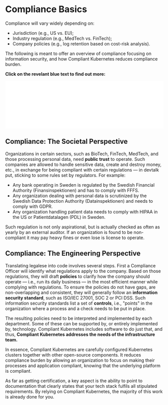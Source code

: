 # Compliance Basics

Compliance will vary widely depending on:

* Jurisdiction (e.g., US vs. EU);
* Industry regulation (e.g., MedTech vs. FinTech);
* Company policies (e.g., log retention based on cost-risk analysis).

The following is meant to offer an overview of compliance focusing on information security, and how Compliant Kubernetes reduces compliance burden.

**Click on the revelant blue text to find out more:**

<embed src="../img/compliance-basics.svg" alt="Compliance Basics" width="100%" />

## Compliance: The Societal Perspective

Organizations in certain sectors, such as BioTech, FinTech, MedTech, and those processing personal data, need **public trust** to operate. Such companies are allowed to handle sensitive data, create and destroy money, etc., in exchange for being compliant with certain regulations — in devtalk put, sticking to some rules set by regulators. For example:

* Any bank operating in Sweden is regulated by the Swedish Financial Authority (Finansinspektionen) and has to comply with FFFS.
* Any organization dealing with personal data is scrutinized by the Swedish Data Protection Authority (Datainspektionen) and needs to comply with GDPR.
* Any organization handling patient data needs to comply with HIPAA in the US or Patientdatalagen (PDL) in Sweden.

Such regulation is not only aspirational, but is actually checked as often as yearly by an external auditor. If an organization is found to be non-compliant it may pay heavy fines or even lose is license to operate.

## Compliance: The Engineering Perspective

Translating legalese into code involves several steps. First a Compliance Officer will identify what regulations apply to the company. Based on those regulations, they will draft **policies** to clarify how the company should operate — i.e., run its daily business — in the most efficient manner while complying with regulations. To ensure the policies do not have gaps, are non-overlapping and consistent, they will generally follow an **information security standard**, such as ISO/IEC 27001, SOC 2 or PCI DSS. Such information security standards list a set of **controls**, i.e., "points" in the organization where a process and a check needs to be put in place.

The resulting policies need to be interpreted and implemented by each department. Some of these can be supported by, or entirely implemented by, technology. Compliant Kubernetes includes software to do just that, and thus, **Compliant Kubernetes addresses the needs of the infrastructure team.**

In essence, Compliant Kubernetes are carefully configured Kubernetes clusters together with other open-source components. It reduces compliance burden by allowing an organization to focus on making their processes and application compliant, knowing that the underlying platform is compliant.

As far as getting certification, a key aspect is the ability to point to documentation that clearly states that your tech stack fulfils all stipulated requirements. By relying on Compliant Kubernetes, the majority of this work is already done for you.
